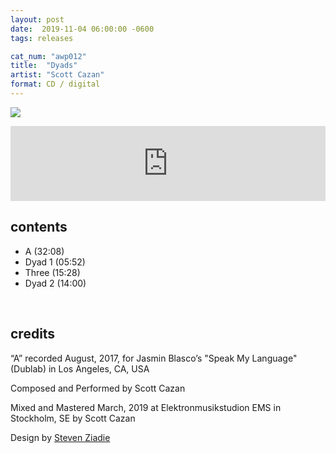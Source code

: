 ```yaml
---
layout: post
date:  2019-11-04 06:00:00 -0600
tags: releases

cat_num: "awp012"
title:  "Dyads"
artist: "Scott Cazan"
format: CD / digital
---
```


![](https://awavepress.com/assets/01-AWP012-Front.jpg)

<iframe style="border: 0; width: 100%; height: 120px;" src="https://bandcamp.com/EmbeddedPlayer/album=753431409/size=large/bgcol=ffffff/linkcol=0687f5/tracklist=false/artwork=small/transparent=true/" seamless><a href="http://awavepress.bandcamp.com/album/dyads">Dyads by Scott Cazan</a></iframe>

## contents

* A (32:08)
* Dyad 1 (05:52)
* Three (15:28)
* Dyad 2 (14:00)

<br/>

## credits

“A” recorded August, 2017, for Jasmin Blasco’s "Speak My Language" (Dublab) in Los Angeles, CA, USA

Composed and Performed by Scott Cazan

Mixed and Mastered March, 2019 at Elektronmusikstudion EMS in Stockholm, SE by Scott Cazan

Design by [Steven Ziadie](http://s-ziadie.com/)

